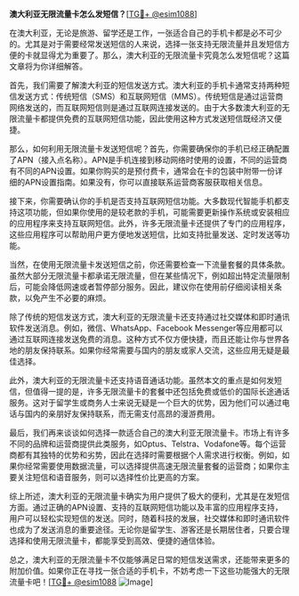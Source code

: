 **澳大利亚无限流量卡怎么发短信？**[[TG💪+ @esim1088](https://t.me/s/esim1088)]

在澳大利亚，无论是旅游、留学还是工作，一张适合自己的手机卡都是必不可少的。尤其是对于需要经常发送短信的人来说，选择一张支持无限流量并且发短信方便的卡就显得尤为重要了。那么，澳大利亚的无限流量卡究竟怎么发短信呢？这篇文章将为你详细解答。

首先，我们需要了解澳大利亚的短信发送方式。澳大利亚的手机卡通常支持两种短信发送方式：传统短信（SMS）和互联网短信（MMS）。传统短信是通过运营商网络发送的，而互联网短信则是通过互联网连接发送的。由于大多数澳大利亚的无限流量卡都提供免费的互联网短信功能，因此使用这种方式发送短信既经济又便捷。

那么，如何利用无限流量卡发送短信呢？首先，你需要确保你的手机已经正确配置了APN（接入点名称）。APN是手机连接到移动网络时使用的设置，不同的运营商有不同的APN设置。如果你购买的是预付费卡，通常会在卡的包装中附带一份详细的APN设置指南。如果没有，你可以直接联系运营商客服获取相关信息。

接下来，你需要确认你的手机是否支持互联网短信功能。大多数现代智能手机都支持这项功能，但如果你使用的是较老款的手机，可能需要更新操作系统或安装相应的应用程序来支持互联网短信。此外，许多无限流量卡还提供了专门的应用程序，这些应用程序可以帮助用户更方便地发送短信，比如支持批量发送、定时发送等功能。

当然，在使用无限流量卡发送短信之前，你还需要检查一下流量套餐的具体条款。虽然大部分无限流量卡都承诺无限流量，但在某些情况下，例如超出特定流量限制后，可能会降低网速或者暂停部分服务。因此，建议你在使用前仔细阅读相关条款，以免产生不必要的麻烦。

除了传统的短信发送方式，澳大利亚的无限流量卡还支持通过社交媒体和即时通讯软件发送消息。例如，微信、WhatsApp、Facebook Messenger等应用都可以通过互联网连接发送免费的消息。这种方式不仅方便快捷，而且还能让你与世界各地的朋友保持联系。如果你经常需要与国内的朋友或家人交流，这些应用无疑是最佳选择。

此外，澳大利亚的无限流量卡还支持语音通话功能。虽然本文的重点是如何发短信，但值得一提的是，许多无限流量卡的套餐中还包括免费或低价的国际长途通话服务。这对于留学生或商务人士来说无疑是一个巨大的优势，因为他们可以通过电话与国内的亲朋好友保持联系，而无需支付高昂的漫游费用。

最后，我们再来谈谈如何选择一款适合自己的澳大利亚无限流量卡。市场上有许多不同的品牌和运营商提供此类服务，如Optus、Telstra、Vodafone等。每个运营商都有其独特的优势和劣势，因此在选择时需要根据个人需求进行权衡。例如，如果你经常需要使用数据流量，可以选择提供高速无限流量套餐的运营商；如果你主要关注短信和语音服务，则可以选择性价比更高的方案。

综上所述，澳大利亚的无限流量卡确实为用户提供了极大的便利，尤其是在发短信方面。通过正确的APN设置、支持的互联网短信功能以及丰富的应用程序支持，用户可以轻松实现短信的发送。同时，随着科技的发展，社交媒体和即时通讯软件也成为了发送消息的重要途径。无论你是留学生、游客还是长期居住者，只要合理选择和使用无限流量卡，都能享受到高效、便捷的通信体验。

总之，澳大利亚的无限流量卡不仅能够满足日常的短信发送需求，还能带来更多的附加价值。如果你正在寻找一张合适的手机卡，不妨考虑一下这些功能强大的无限流量卡吧！[[TG💪+ @esim1088](https://t.me/s/esim1088) ![Image](https://i.postimg.cc/4NQfJmqS/Snipaste-2025-05-13-00-14-12.png)]